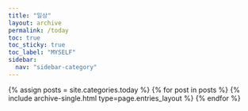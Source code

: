 ```yaml
---
title: "일상"
layout: archive
permalink: /today
toc: true
toc_sticky: true
toc_label: "MYSELF"
sidebar:
  nav: "sidebar-category"
---
```


{% assign posts = site.categories.today %}
{% for post in posts %} {% include archive-single.html type=page.entries_layout %} {% endfor %}
